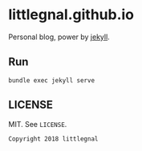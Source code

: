 # littlegnal.github.io

Personal blog, power by [jekyll](https://jekyllrb.com/).

## Run
```
bundle exec jekyll serve
```

## LICENSE
MIT. See `LICENSE`.

    Copyright 2018 littlegnal